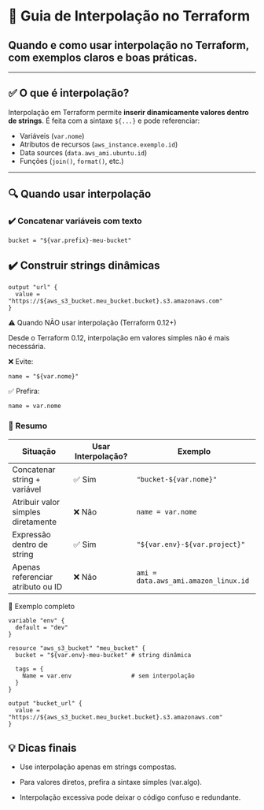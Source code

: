# 🧩 Guia de Interpolação no Terraform

## Quando e como usar interpolação no Terraform, com exemplos claros e boas práticas.

---

## ✅ O que é interpolação?

Interpolação em Terraform permite **inserir dinamicamente valores dentro de strings**. É feita com a sintaxe `${...}` e pode referenciar:

- Variáveis (`var.nome`)
- Atributos de recursos (`aws_instance.exemplo.id`)
- Data sources (`data.aws_ami.ubuntu.id`)
- Funções (`join()`, `format()`, etc.)

---

## 🔍 Quando usar interpolação

### ✔️ Concatenar variáveis com texto

```hcl
bucket = "${var.prefix}-meu-bucket"
```

## ✔️ Construir strings dinâmicas

```hcl
output "url" {
  value = "https://${aws_s3_bucket.meu_bucket.bucket}.s3.amazonaws.com"
}
```

⚠️ Quando NÃO usar interpolação (Terraform 0.12+)

Desde o Terraform 0.12, interpolação em valores simples não é mais necessária.

❌ Evite:

```hcl
name = "${var.nome}"
```

✅ Prefira:

```hcl
name = var.nome
```

### 📌 Resumo

| Situação                           | Usar Interpolação? | Exemplo                              |
| ---------------------------------- | ------------------ | ------------------------------------ |
| Concatenar string + variável       | ✅ Sim             | `"bucket-${var.nome}"`               |
| Atribuir valor simples diretamente | ❌ Não             | `name = var.nome`                    |
| Expressão dentro de string         | ✅ Sim             | `"${var.env}-${var.project}"`        |
| Apenas referenciar atributo ou ID  | ❌ Não             | `ami = data.aws_ami.amazon_linux.id` |

🧪 Exemplo completo

```hcl
variable "env" {
  default = "dev"
}

resource "aws_s3_bucket" "meu_bucket" {
  bucket = "${var.env}-meu-bucket" # string dinâmica

  tags = {
    Name = var.env                 # sem interpolação
  }
}

output "bucket_url" {
  value = "https://${aws_s3_bucket.meu_bucket.bucket}.s3.amazonaws.com"
}
```

## 💡 Dicas finais

- Use interpolação apenas em strings compostas.

- Para valores diretos, prefira a sintaxe simples (var.algo).

- Interpolação excessiva pode deixar o código confuso e redundante.
